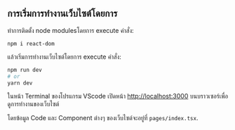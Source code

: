 
## การเริ่มการทำงานเว็บไซต์โดยการ

ทำการติดตั้ง node modulesโดยการ execute คำสั่ง:

```
npm i react-dom
```

แล้วเริ่มการทำงานเว็บไซต์โดยการ execute คำสั่ง:
```bash
npm run dev
# or
yarn dev
```
ในหน้า Terminal ของโปรแกรม VScode
เปิดหน้า [http://localhost:3000](http://localhost:3000) บนบราวเซอร์เพื่อดูการทำงานของเว็บไซต์

โดยข้อมูล Code และ Component ต่างๆ ของเว็บไซต์จะอยู่ที่ `pages/index.tsx`. 


